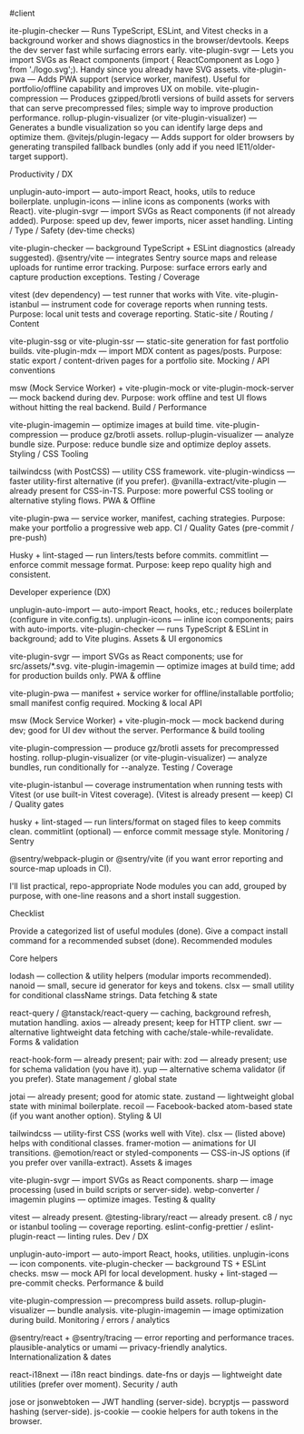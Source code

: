#client

ite-plugin-checker — Runs TypeScript, ESLint, and Vitest checks in a background worker and shows diagnostics in the browser/devtools. Keeps the dev server fast while surfacing errors early.
vite-plugin-svgr — Lets you import SVGs as React components (import { ReactComponent as Logo } from './logo.svg';). Handy since you already have SVG assets.
vite-plugin-pwa — Adds PWA support (service worker, manifest). Useful for portfolio/offline capability and improves UX on mobile.
vite-plugin-compression — Produces gzipped/brotli versions of build assets for servers that can serve precompressed files; simple way to improve production performance.
rollup-plugin-visualizer (or vite-plugin-visualizer) — Generates a bundle visualization so you can identify large deps and optimize them.
@vitejs/plugin-legacy — Adds support for older browsers by generating transpiled fallback bundles (only add if you need IE11/older-target support).

Productivity / DX

unplugin-auto-import — auto-import React, hooks, utils to reduce boilerplate.
unplugin-icons — inline icons as components (works with React).
vite-plugin-svgr — import SVGs as React components (if not already added). Purpose: speed up dev, fewer imports, nicer asset handling.
Linting / Type / Safety (dev-time checks)

vite-plugin-checker — background TypeScript + ESLint diagnostics (already suggested).
@sentry/vite — integrates Sentry source maps and release uploads for runtime error tracking. Purpose: surface errors early and capture production exceptions.
Testing / Coverage

vitest (dev dependency) — test runner that works with Vite.
vite-plugin-istanbul — instrument code for coverage reports when running tests. Purpose: local unit tests and coverage reporting.
Static-site / Routing / Content

vite-plugin-ssg or vite-plugin-ssr — static-site generation for fast portfolio builds.
vite-plugin-mdx — import MDX content as pages/posts. Purpose: static export / content-driven pages for a portfolio site.
Mocking / API conventions

msw (Mock Service Worker) + vite-plugin-mock or vite-plugin-mock-server — mock backend during dev. Purpose: work offline and test UI flows without hitting the real backend.
Build / Performance

vite-plugin-imagemin — optimize images at build time.
vite-plugin-compression — produce gz/brotli assets.
rollup-plugin-visualizer — analyze bundle size. Purpose: reduce bundle size and optimize deploy assets.
Styling / CSS Tooling

tailwindcss (with PostCSS) — utility CSS framework.
vite-plugin-windicss — faster utility-first alternative (if you prefer).
@vanilla-extract/vite-plugin — already present for CSS-in-TS. Purpose: more powerful CSS tooling or alternative styling flows.
PWA & Offline

vite-plugin-pwa — service worker, manifest, caching strategies. Purpose: make your portfolio a progressive web app.
CI / Quality Gates (pre-commit / pre-push)

Husky + lint-staged — run linters/tests before commits.
commitlint — enforce commit message format. Purpose: keep repo quality high and consistent.

Developer experience (DX)

unplugin-auto-import — auto-import React, hooks, etc.; reduces boilerplate (configure in vite.config.ts).
unplugin-icons — inline icon components; pairs with auto-imports.
vite-plugin-checker — runs TypeScript & ESLint in background; add to Vite plugins.
Assets & UI ergonomics

vite-plugin-svgr — import SVGs as React components; use for src/assets/\*.svg.
vite-plugin-imagemin — optimize images at build time; add for production builds only.
PWA & offline

vite-plugin-pwa — manifest + service worker for offline/installable portfolio; small manifest config required.
Mocking & local API

msw (Mock Service Worker) + vite-plugin-mock — mock backend during dev; good for UI dev without the server.
Performance & build tooling

vite-plugin-compression — produce gz/brotli assets for precompressed hosting.
rollup-plugin-visualizer (or vite-plugin-visualizer) — analyze bundles, run conditionally for --analyze.
Testing / Coverage

vite-plugin-istanbul — coverage instrumentation when running tests with Vitest (or use built-in Vitest coverage).
(Vitest is already present — keep)
CI / Quality gates

husky + lint-staged — run linters/format on staged files to keep commits clean.
commitlint (optional) — enforce commit message style.
Monitoring / Sentry

@sentry/webpack-plugin or @sentry/vite (if you want error reporting and source-map uploads in CI).

I'll list practical, repo-appropriate Node modules you can add, grouped by purpose, with one-line reasons and a short install suggestion.

Checklist

Provide a categorized list of useful modules (done).
Give a compact install command for a recommended subset (done).
Recommended modules

Core helpers

lodash — collection & utility helpers (modular imports recommended).
nanoid — small, secure id generator for keys and tokens.
clsx — small utility for conditional className strings.
Data fetching & state

react-query / @tanstack/react-query — caching, background refresh, mutation handling.
axios — already present; keep for HTTP client.
swr — alternative lightweight data fetching with cache/stale-while-revalidate.
Forms & validation

react-hook-form — already present; pair with:
zod — already present; use for schema validation (you have it).
yup — alternative schema validator (if you prefer).
State management / global state

jotai — already present; good for atomic state.
zustand — lightweight global state with minimal boilerplate.
recoil — Facebook-backed atom-based state (if you want another option).
Styling & UI

tailwindcss — utility-first CSS (works well with Vite).
clsx — (listed above) helps with conditional classes.
framer-motion — animations for UI transitions.
@emotion/react or styled-components — CSS-in-JS options (if you prefer over vanilla-extract).
Assets & images

vite-plugin-svgr — import SVGs as React components.
sharp — image processing (used in build scripts or server-side).
webp-converter / imagemin plugins — optimize images.
Testing & quality

vitest — already present.
@testing-library/react — already present.
c8 / nyc or istanbul tooling — coverage reporting.
eslint-config-prettier / eslint-plugin-react — linting rules.
Dev / DX

unplugin-auto-import — auto-import React, hooks, utilities.
unplugin-icons — icon components.
vite-plugin-checker — background TS + ESLint checks.
msw — mock API for local development.
husky + lint-staged — pre-commit checks.
Performance & build

vite-plugin-compression — precompress build assets.
rollup-plugin-visualizer — bundle analysis.
vite-plugin-imagemin — image optimization during build.
Monitoring / errors / analytics

@sentry/react + @sentry/tracing — error reporting and performance traces.
plausible-analytics or umami — privacy-friendly analytics.
Internationalization & dates

react-i18next — i18n react bindings.
date-fns or dayjs — lightweight date utilities (prefer over moment).
Security / auth

jose or jsonwebtoken — JWT handling (server-side).
bcryptjs — password hashing (server-side).
js-cookie — cookie helpers for auth tokens in the browser.
